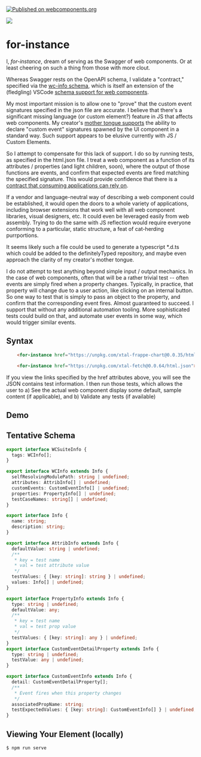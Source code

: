 [![Published on webcomponents.org](https://img.shields.io/badge/webcomponents.org-published-blue.svg)](https://www.webcomponents.org/element/for-instance)

<a href="https://nodei.co/npm/for-instance/"><img src="https://nodei.co/npm/for-instance.png"></a>

# for-instance

I, *for-instance*, dream of serving as the Swagger of web components.  Or at least cheering on such a thing from those with more clout.

Whereas Swagger rests on the OpenAPI schema, I validate a "contract," specified via the [wc-info schema](https://github.com/bahrus/wc-info), which is itself an extension of the (fledgling) VSCode [schema support for web components](https://code.visualstudio.com/updates/v1_31#_html-and-css-custom-data-support).  

My most important mission is to allow one to "prove" that the custom event signatures specified in the json file are accurate.  I believe that there's a significant missing language (or custom element?) feature in JS that affects web components. My creator's [mother tongue supports](https://www.developer.com/net/vb/article.php/1430631/Declaring-and-Raising-Events-in-Visual-Basic-6.htm) the ability to declare "custom event" signatures spawned by the UI component in a standard way.  Such support appears to be elusive currently with JS / Custom Elements.

So I attempt to compensate for this lack of support.  I do so by running tests, as specified in the html.json file.  I treat a web component as a function of its attributes / properties (and light children, soon), where the output of those functions are events, and confirm that expected events are fired matching the specified signature.  This would provide confidence that there is a [contract that consuming applications can rely on](https://martinfowler.com/articles/micro-frontends.html#Cross-applicationCommunication).

If a vendor and language-neutral way of describing a web component could be established, it would open the doors to a whole variety of applications, including browser extensions that work well with all web component libraries, visual designers, etc.  It could even be leveraged easily from web assembly.  Trying to do the same with JS reflection would require everyone conforming to a particular, static structure, a feat of cat-herding purrportions.

It seems likely such a file could be used to generate a typescript *.d.ts which could be added to the definitelyTyped repository, and maybe even approach the clarity of my creator's mother tongue.

I do not attempt to test anything beyond simple input / output mechanics.  In the case of web components, often that will be a rather trivial test -- often events are simply fired when a property changes.  Typically, in practice, that property will change due to a user action, like clicking on an internal button.  So one way to test that is simply to pass an object to the property, and confirm that the corresponding event fires. Almost guaranteed to succeed. I support that without any additional automation tooling.  More sophisticated tests could build on that, and automate user events in some way, which would trigger similar events.

## Syntax

```html
    <for-instance href="https://unpkg.com/xtal-frappe-chart@0.0.35/html.json"></for-instance>

    <for-instance href="https://unpkg.com/xtal-fetch@0.0.64/html.json"></for-instance>
```


If you view the links specified by the href attributes above, you will see the JSON contains test information.  I then run those tests, which allows the user to a)  See the actual web component display some default, sample content (if applicable), and b)  Validate any tests (if available)


## Demo

<!--
```
<custom-element-demo>
<template>
    <div>
    <for-instance href="https://unpkg.com/xtal-fetch@0.0.72/html.json"></for-instance>

    <for-instance href="https://unpkg.com/xtal-frappe-chart@0.0.44/custom-elements.json"></for-instance>

    <script type="module" href="https://unpkg.com/for-instance@0.0.4/for-instance.js?module"></script>
    </div>
</template>
</custom-element-demo>
```
-->

## Tentative Schema

```TypeScript
export interface WCSuiteInfo {
  tags: WCInfo[];
}

export interface WCInfo extends Info {
  selfResolvingModulePath: string | undefined;
  attributes: AttribInfo[] | undefined;
  customEvents: CustomEventInfo[] | undefined;
  properties: PropertyInfo[] | undefined;
  testCaseNames: string[] | undefined;
}

export interface Info {
  name: string;
  description: string;
}

export interface AttribInfo extends Info {
  defaultValue: string | undefined;
  /**
   * key = test name
   * val = test attribute value
   */
  testValues: { [key: string]: string } | undefined;
  values: Info[] | undefined;
}

export interface PropertyInfo extends Info {
  type: string | undefined;
  defaultValue: any;
  /**
   * key = test name
   * val = test prop value
   */
  testValues: { [key: string]: any } | undefined;
}
export interface CustomEventDetailProperty extends Info {
  type: string | undefined;
  testValue: any | undefined;
}

export interface CustomEventInfo extends Info {
  detail: CustomEventDetailProperty[];
  /**
   * Event fires when this property changes
   */
  associatedPropName: string;
  testExpectedValues: { [key: string]: CustomEventInfo[] } | undefined;
}


```

## Viewing Your Element (locally)

```
$ npm run serve
```

